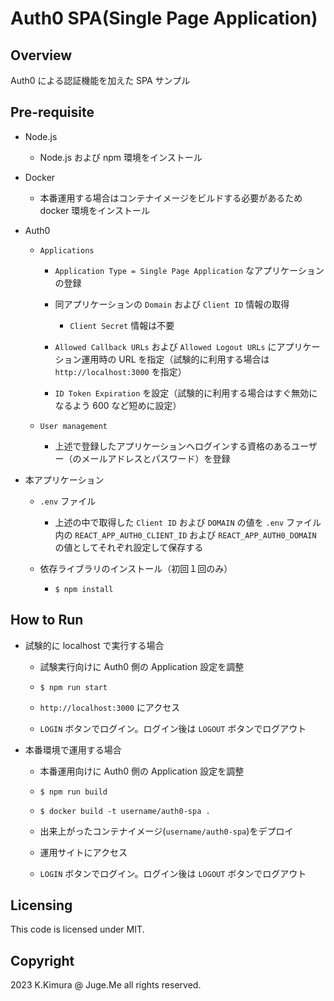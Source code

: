 # Auth0 SPA(Single Page Application)


## Overview 

Auth0 による認証機能を加えた SPA サンプル


## Pre-requisite

- Node.js

  - Node.js および npm 環境をインストール

- Docker

  - 本番運用する場合はコンテナイメージをビルドする必要があるため docker 環境をインストール

- Auth0

  - `Applications`

    - `Application Type = Single Page Application` なアプリケーションの登録

    - 同アプリケーションの `Domain` および `Client ID` 情報の取得

      - `Client Secret` 情報は不要

    - `Allowed Callback URLs` および `Allowed Logout URLs` にアプリケーション運用時の URL を指定（試験的に利用する場合は `http://localhost:3000` を指定）

    - `ID Token Expiration` を設定（試験的に利用する場合はすぐ無効になるよう 600 など短めに設定）

  - `User management`

    - 上述で登録したアプリケーションへログインする資格のあるユーザー（のメールアドレスとパスワード）を登録

- 本アプリケーション

  - `.env` ファイル

    - 上述の中で取得した `Client ID` および `DOMAIN` の値を `.env` ファイル内の `REACT_APP_AUTH0_CLIENT_ID` および `REACT_APP_AUTH0_DOMAIN` の値としてそれぞれ設定して保存する

  - 依存ライブラリのインストール（初回１回のみ）

    - `$ npm install`

## How to Run

- 試験的に localhost で実行する場合

  - 試験実行向けに Auth0 側の Application 設定を調整

  - `$ npm run start`

  - `http://localhost:3000` にアクセス

  - `LOGIN` ボタンでログイン。ログイン後は `LOGOUT` ボタンでログアウト

- 本番環境で運用する場合

  - 本番運用向けに Auth0 側の Application 設定を調整

  - `$ npm run build`

  - `$ docker build -t username/auth0-spa .`

  - 出来上がったコンテナイメージ(`username/auth0-spa`)をデプロイ

  - 運用サイトにアクセス

  - `LOGIN` ボタンでログイン。ログイン後は `LOGOUT` ボタンでログアウト


## Licensing

This code is licensed under MIT.


## Copyright

2023 K.Kimura @ Juge.Me all rights reserved.

  